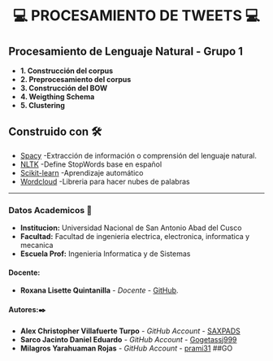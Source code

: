 # **<center> 💻 PROCESAMIENTO DE TWEETS 💻 </center>**

## Procesamiento de Lenguaje Natural - Grupo 1
* **1. Construcción del corpus** 
* **2. Preprocesamiento del corpus**
* **3. Construcción del BOW** 
* **4. Weigthing Schema** 
* **5. Clustering**

## Construido con 🛠️

* [Spacy](https://spacy.io/) -Extracción de información o comprensión del lenguaje natural. 
* [NLTK](https://www.nltk.org/) -Define StopWords base en español
* [Scikit-learn](https://scikit-learn.org/stable/) -Aprendizaje automático
* [Wordcloud](https://pypi.org/project/wordcloud/) -Libreria para hacer nubes de palabras

---

### Datos Academicos 📖

- **Institucion:** Universidad Nacional de San Antonio Abad del Cusco
- **Facultad:** Facultad de ingenieria electrica, electronica, informatica y mecanica
- **Escuela Prof:** Ingenieria Informatica y de Sistemas

#### Docente:

- **Roxana Lisette Quintanilla** - _Docente_ - [GitHub](https://github.com/nitanilla).

#### Autores:✒️
- **Alex Christopher Villafuerte Turpo** - _GitHub Account_ - [SAXPADS](https://github.com/SAXPADS)
- **Sarco Jacinto Daniel Eduardo** - _GitHub Account_ - [Gogetassj999](https://github.com/Gogetassj999)
- **Milagros Yarahuaman Rojas** - _GitHub Account_ - [prami31](https://github.com/prami31)
##GO
